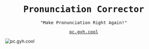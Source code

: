 <h1 align='center'>
   <samp>Pronunciation Corrector</samp>
</h1>
<p align = "center">
  <samp>"Make Pronunciation Right Again!"</samp>
</p>

<p align='center'>
  <samp> <a href="http://pc.gyh.cool/">pc.gyh.cool</a> </samp>
</p>

![pc.gyh.cool](./pc.gyh.cool.png)

